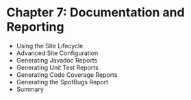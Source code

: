 # Chapter 7: Documentation and Reporting

* Using the Site Lifecycle
* Advanced Site Configuration
* Generating Javadoc Reports
* Generating Unit Test Reports
* Generating Code Coverage Reports
* Generating the SpotBugs Report
* Summary
